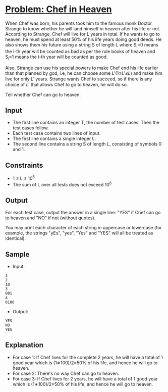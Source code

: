 # [Problem: Chef in Heaven](https://www.codechef.com/problems/CCHEAVEN)

When Chef was born, his parents took him to the famous monk Doctor Strange to know whether he will land himself in heaven after his life or not. According to Strange, Chef will live for L years in total. If he wants to go to heaven, he must spend at least 50% of his life years doing good deeds. He also shows them his future using a string S of length L where S<sub>i</sub>=0 means the i-th year will be counted as bad as per the rule books of heaven and S<sub>i</sub>=1 means the i-th year will be counted as good.

Also, Strange can use his special powers to make Chef end his life earlier than that planned by god, i.e, he can choose some 
𝐿′(1≤𝐿′≤𝐿) and make him live for only 𝐿′ years. Strange wants Chef to succeed, so if there is any choice of 𝐿′ that allows Chef to go to heaven, he will do so.

Tell whether Chef can go to heaven.

## Input

- The first line contains an integer T, the number of test cases. Then the test cases follow.
- Each test case contains two lines of input.
- The first line contains a single integer L.
- The second line contains a string S of length L, consisting of symbols 0 and 1.

## Constraints

- 1 ≤ L ≤ 10<sup>5</sup>
- The sum of L over all tests does not exceed 10<sup>6</sup>

## Output

For each test case, output the answer in a single line: "YES" if Chef can go to heaven and "NO" if not (without quotes).

You may print each character of each string in uppercase or lowercase (for example, the strings "yEs", "yes", "Yes" and "YES" will all be treated as identical).

## Sample

- Input:
```
3
2
10
3
001
4
0100
```

- Output:
```
YES
NO
YES
```

## Explanation

- For case 1: If Chef lives for the complete 2 years, he will have a total of 1 good year which is (1∗100)/2=50% of his life, and hence he will go to heaven.
- For case 2: There's no way Chef can go to heaven.
- For case 3: If Chef lives for 2 years, he will have a total of 1 good year which is (1∗100)/2=50% of his life, and hence he will go to heaven.
